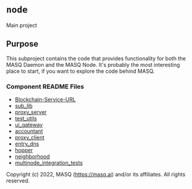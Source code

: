 # `node`
Main project

## Purpose
This subproject contains the code that provides functionality for both the MASQ Daemon and the
MASQ Node. It's probably the most interesting place to start, if you want to explore the code
behind MASQ.

### Component README Files
- [Blockchain-Service-URL](https://github.com/MASQ-Project/Node/blob/master/node/docs/Blockchain-Service.md)
- [sub_lib](https://github.com/MASQ-Project/Node/blob/master/node/src/sub_lib/README.md)
- [proxy_server](https://github.com/MASQ-Project/Node/blob/master/node/src/proxy_server/README.md)
- [test_utils](https://github.com/MASQ-Project/Node/blob/master/node/src/test_utils/README.md)
- [ui_gateway](https://github.com/MASQ-Project/Node/blob/master/node/src/ui_gateway/README.md)
- [accountant](https://github.com/MASQ-Project/Node/blob/master/node/src/accountant/README.md)
- [proxy_client](https://github.com/MASQ-Project/Node/blob/master/node/src/proxy_client/README.md)
- [entry_dns](https://github.com/MASQ-Project/Node/blob/master/node/src/entry_dns/README.md)
- [hopper](https://github.com/MASQ-Project/Node/blob/master/node/src/hopper/README.md)
- [neighborhood](https://github.com/MASQ-Project/Node/blob/master/node/src/neighborhood/README.md)
- [multinode_integration_tests](https://github.com/MASQ-Project/Node/blob/master/multinode_integration_tests/tests/README.md)

Copyright (c) 2022, MASQ (https://masq.ai) and/or its affiliates. All rights reserved.
